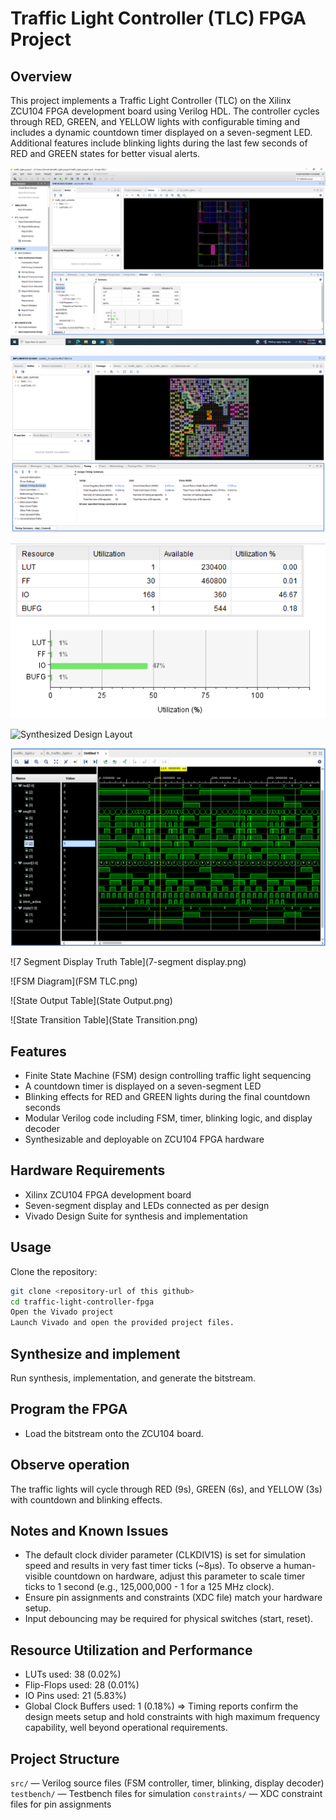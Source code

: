 # Traffic Light Controller (TLC) FPGA Project
## Overview
This project implements a Traffic Light Controller (TLC) on the Xilinx ZCU104 FPGA development board using Verilog HDL. The controller cycles through RED, GREEN, and YELLOW lights with configurable timing and includes a dynamic countdown timer displayed on a seven-segment LED. Additional features include blinking lights during the last few seconds of RED and GREEN states for better visual alerts.

![Resource Utilization Summary](UtilizationSummary.png)

![Timing Summary](Max_Frequency.png)

![Implemented Design and Timing](SynthesisUlt.png)

![Synthesized Design Layout](UtilizationSummary2.png)

![Waveform Simulation](waveform.png)

![7 Segment Display Truth Table](7-segment display.png)

![FSM Diagram](FSM TLC.png)

![State Output Table](State Output.png)

![State Transition Table](State Transition.png)


## Features
- Finite State Machine (FSM) design controlling traffic light sequencing
- A countdown timer is displayed on a seven-segment LED
- Blinking effects for RED and GREEN lights during the final countdown seconds
- Modular Verilog code including FSM, timer, blinking logic, and display decoder
- Synthesizable and deployable on ZCU104 FPGA hardware

## Hardware Requirements
- Xilinx ZCU104 FPGA development board
- Seven-segment display and LEDs connected as per design
- Vivado Design Suite for synthesis and implementation

## Usage
Clone the repository:

```bash
git clone <repository-url of this github>
cd traffic-light-controller-fpga
Open the Vivado project
Launch Vivado and open the provided project files.
```

## Synthesize and implement
Run synthesis, implementation, and generate the bitstream.

## Program the FPGA
- Load the bitstream onto the ZCU104 board.

## Observe operation
The traffic lights will cycle through RED (9s), GREEN (6s), and YELLOW (3s) with countdown and blinking effects.

## Notes and Known Issues
- The default clock divider parameter (CLKDIV1S) is set for simulation speed and results in very fast timer ticks (~8µs). To observe a human-visible countdown on hardware, adjust this parameter to scale timer ticks to 1 second (e.g., 125,000,000 - 1 for a 125 MHz clock).
- Ensure pin assignments and constraints (XDC file) match your hardware setup.
- Input debouncing may be required for physical switches (start, reset).

## Resource Utilization and Performance
- LUTs used: 38 (0.02%)
- Flip-Flops used: 28 (0.01%)
- IO Pins used: 21 (5.83%)
- Global Clock Buffers used: 1 (0.18%)
=> Timing reports confirm the design meets setup and hold constraints with high maximum frequency capability, well beyond operational requirements.

## Project Structure
```src/``` — Verilog source files (FSM controller, timer, blinking, display decoder)
```testbench/``` — Testbench files for simulation
```constraints/``` — XDC constraint files for pin assignments
